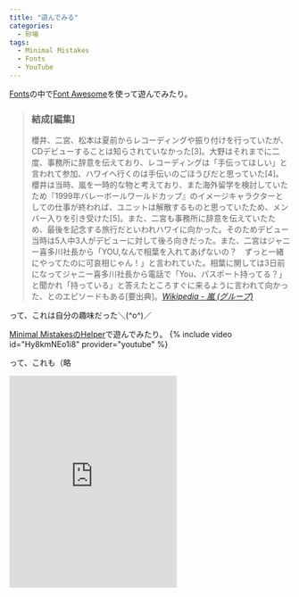 ```yaml
---
title: "遊んでみる"
categories:
  - 砂場
tags:
  - Minimal Mistakes
  - Fonts
  - YouTube
---
```

[Fonts](/create-pages/fonts/)の中で[Font Awesome](https://fontawesome.com/)を使って遊んでみたり。
> ### 結成[編集]
> 櫻井、二宮、松本は夏前からレコーディングや振り付けを行っていたが、CDデビューすることは知らされていなかった[3]。大野はそれまでに二度、事務所に辞意を伝えており、レコーディングは「手伝ってほしい」と言われて参加、ハワイへ行くのは手伝いのごほうびだと思っていた[4]。櫻井は当時、嵐を一時的な物と考えており、また海外留学を検討していたため『1999年バレーボールワールドカップ』のイメージキャラクターとしての仕事が終われば、ユニットは解散するものと思っていたため、メンバー入りを引き受けた[5]。また、二宮も事務所に辞意を伝えていたため、最後を記念する旅行だといわれハワイに向かった。そのためデビュー当時は5人中3人がデビューに対して後ろ向きだった。また、二宮はジャニー喜多川社長から「YOU,なんで相葉を入れてあげないの？　ずっと一緒にやってたのに可哀相じゃん！」と言われていた。相葉に関しては3日前になってジャニー喜多川社長から電話で「You、パスポート持ってる？」と聞かれ「持っている」と答えたところすぐに来るように言われて向かった、とのエピソードもある[要出典]。<cite>[Wikipedia - 嵐 (グループ)](https://ja.wikipedia.org/wiki/%E5%B5%90_(%E3%82%B0%E3%83%AB%E3%83%BC%E3%83%97))</cite>

って、これは自分の趣味だった＼(^o^)／

[Minimal MistakesのHelper](https://mmistakes.github.io/minimal-mistakes/docs/helpers/)で遊んでみたり。
{% include video id="Hy8kmNEo1i8" provider="youtube" %}

って、これも（略

<iframe src="https://open.spotify.com/embed/user/spotify/playlist/37i9dQZF1DWYQelb54GZmT" width="300" height="380" frameborder="0" allowtransparency="true"></iframe>